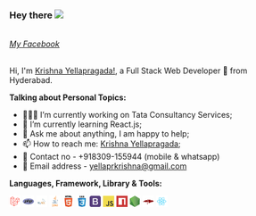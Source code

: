 ### Hey there <img src="https://media.giphy.com/media/hvRJCLFzcasrR4ia7z/giphy.gif" width="25px">

<a href="https://twitter.com/KrishnaYellapr2">
  <!-- <img align="left" alt="Krishna Yellapragada | Twitter" width="22px" src="https://raw.githubusercontent.com/peterthehan/peterthehan/master/assets/twitter.svg" /> -->
</a>
<a href="https://www.linkedin.com/in/krishna-yellapragada-707b151ab/">
  <!-- <img align="left" alt="Krishna's LinkedIN" width="22px" src="https://raw.githubusercontent.com/peterthehan/peterthehan/master/assets/linkedin.svg" /> -->
</a>

 

<!-- ![](https://visitor-badge.glitch.me/badge?page_id=SajeebChakraborty) -->

<br />

<a href="https://www.facebook.com/krishna984931058/">
    <i class="fa-brands fa-facebook">My Facebook</i>
 </a>

<br />


<br />

Hi, I'm [Krishna Yellapragada!](https://github.com/krishna9849), a Full Stack Web Developer 🚀 from Hyderabad.


  
**Talking about Personal Topics:**

- 👨🏽‍💻 I’m currently working on Tata Consultancy Services;
- 🌱 I’m currently learning React.js; 
- 💬 Ask me about anything, I am happy to help;
- 📫 How to reach me: [Krishna Yellapragada](https://www.facebook.com/krishna984931058/);
- 💬 Contact no - +918309-155944 (mobile & whatsapp)
- 🌱 Email address - yellaprkrishna@gmail.com


**Languages, Framework, Library & Tools:**  

<code><img height="20" src="https://raw.githubusercontent.com/github/explore/80688e429a7d4ef2fca1e82350fe8e3517d3494d/topics/laravel/laravel.png"></code>
<code><img height="20" src="https://raw.githubusercontent.com/github/explore/80688e429a7d4ef2fca1e82350fe8e3517d3494d/topics/php/php.png"></code>
<code><img height="20" src="https://raw.githubusercontent.com/github/explore/80688e429a7d4ef2fca1e82350fe8e3517d3494d/topics/mysql/mysql.png"></code>
<code><img height="20" src="https://raw.githubusercontent.com/github/explore/80688e429a7d4ef2fca1e82350fe8e3517d3494d/topics/java/java.png"></code>
<code><img height="20" src="https://raw.githubusercontent.com/github/explore/80688e429a7d4ef2fca1e82350fe8e3517d3494d/topics/html/html.png"></code>
<code><img height="20" src="https://raw.githubusercontent.com/github/explore/80688e429a7d4ef2fca1e82350fe8e3517d3494d/topics/css/css.png"></code>
<code><img height="20" src="https://raw.githubusercontent.com/github/explore/80688e429a7d4ef2fca1e82350fe8e3517d3494d/topics/bootstrap/bootstrap.png"></code>
<code><img height="20" src="https://raw.githubusercontent.com/github/explore/80688e429a7d4ef2fca1e82350fe8e3517d3494d/topics/javascript/javascript.png"></code>
<code><img height="20" src="https://raw.githubusercontent.com/github/explore/80688e429a7d4ef2fca1e82350fe8e3517d3494d/topics/npm/npm.png"></code>
<code><img height="20" src="https://raw.githubusercontent.com/github/explore/80688e429a7d4ef2fca1e82350fe8e3517d3494d/topics/nodejs/nodejs.png"></code>
<code><img height="20" src="https://raw.githubusercontent.com/github/explore/80688e429a7d4ef2fca1e82350fe8e3517d3494d/topics/mongoose/mongoose.png"></code>
<code><img height="20" src="https://raw.githubusercontent.com/github/explore/80688e429a7d4ef2fca1e82350fe8e3517d3494d/topics/react/react.png"></code>






